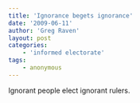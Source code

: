 ```yaml
---
title: 'Ignorance begets ignorance'
date: '2009-06-11'
author: 'Greg Raven'
layout: post
categories:
    - 'informed electorate'
tags:
    - anonymous
---
```


Ignorant people elect ignorant rulers.